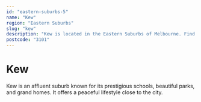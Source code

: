 ```yaml
---
id: "eastern-suburbs-5"
name: "Kew"
region: "Eastern Suburbs"
slug: "kew"
description: "Kew is located in the Eastern Suburbs of Melbourne. Find trusted local plumbers serving this area."
postcode: "3101"
---
```


# Kew

Kew is an affluent suburb known for its prestigious schools, beautiful parks, and grand homes. It offers a peaceful lifestyle close to the city. 